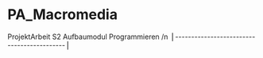 # PA_Macromedia
ProjektArbeit S2 Aufbaumodul Programmieren
/n
⎪-------------------------------------------⎪
